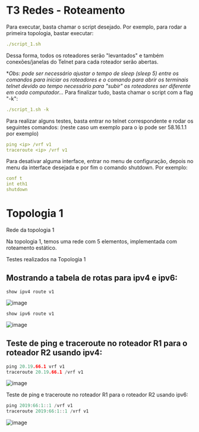 # T3 Redes - Roteamento

Para executar, basta chamar o script desejado. Por exemplo, para rodar a primeira topologia, bastar
executar:

```yml
./script_1.sh
```

Dessa forma, todos os roteadores serão "levantados" e também conexões/janelas do Telnet para cada
roteador serão abertas.

**Obs: pode ser necessário ajustar o tempo de sleep (sleep 5) entre os comandos para iniciar os roteadores e o
comando para abrir os terminais telnet devido ao tempo necessário para "subir" os roteadores ser diferente em
cada computador...*
Para finalizar tudo, basta chamar o script com a flag "-k":

```yml
./script_1.sh -k
```

Para realizar alguns testes, basta entrar no telnet correspondente e rodar os seguintes comandos: (neste
caso um exemplo para o ip pode ser 58.16.1.1 por exemplo)

```yml
ping <ip> /vrf v1
traceroute <ip> /vrf v1
```

Para desativar alguma interface, entrar no menu de configuração, depois no menu da interface desejada e
por fim o comando shutdown. Por exemplo:

```yml
conf t
int eth1
shutdown
```

# Topologia 1 
Rede da topologia 1

Na topologia 1, temos uma rede com 5 elementos, implementada com roteamento estático.

Testes realizados na Topologia 1

## Mostrando a tabela de rotas para ipv4 e ipv6:

`show ipv4 route v1`

![image](https://user-images.githubusercontent.com/45270882/214974499-606ecaa5-a29a-44f4-b76c-2819a867fac2.png)

`show ipv6 route v1`

![image](https://user-images.githubusercontent.com/45270882/214974662-ac5685ce-1e3a-417e-a808-f9c87b2a5ef6.png)

## Teste de ping e traceroute no roteador R1 para o roteador R2 usando ipv4:

```C
ping 20.19.66.1 vrf v1
traceroute 20.19.66.1 /vrf v1
```

![image](https://user-images.githubusercontent.com/45270882/214976281-d19e0e7e-00b6-4b0b-8d0e-8eb050e5e19f.png)


Teste de ping e traceroute no roteador R1 para o roteador R2 usando ipv6:

```C
ping 2019:66:1::1 /vrf v1
traceroute 2019:66:1::1 /vrf v1
```
![image](https://user-images.githubusercontent.com/45270882/214976317-3d425edb-2bef-46c9-bcd7-2f7c88eee158.png)

